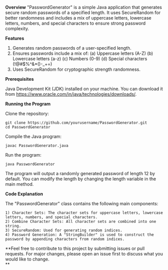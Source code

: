 **Overview**
  "PasswordGenerator" is a simple Java application that generates secure random passwords of a specified length. 
  It uses SecureRandom for better randomness and includes a mix of uppercase letters, lowercase letters, numbers, 
  and special characters to ensure strong password complexity.

**Features**

  1) Generates random passwords of a user-specified length.
  2) Ensures passwords include a mix of:
    (a) Uppercase letters (A-Z)
    (b) Lowercase letters (a-z)
    (c) Numbers (0-9)
    (d) Special characters (!@#$%^&*()-_+=)
  3) Uses SecureRandom for cryptographic strength randomness.

**Prerequisites**

  Java Development Kit (JDK) installed on your machine. You can download it from https://www.oracle.com/in/java/technologies/downloads/.

**Running the Program**

  Clone the repository:
  
    git clone https://github.com/yourusername/PasswordGenerator.git
    cd PasswordGenerator
    
  Compile the Java program:
  
    javac PasswordGenerator.java

  Run the program:
  
    java PasswordGenerator
    
  The program will output a randomly generated password of length 12 by default. You can modify the length by 
  changing the length variable in the main method.

**Code Explanation**

  The "PasswordGenerator" class contains the following main components:

    1) Character Sets: The character sets for uppercase letters, lowercase letters, numbers, and special characters.
    2) Combine Character Sets: All character sets are combined into one string.
    3) SecureRandom: Used for generating random indices.
    4) Password Generation: A "StringBuilder" is used to construct the password by appending characters from random indices.


**Feel free to contribute to this project by submitting issues or pull requests. 
For major changes, please open an issue first to discuss what you would like to change.  
**
    
